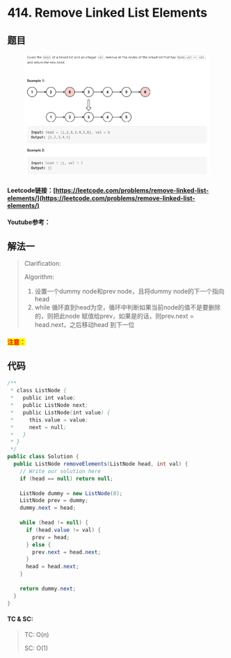 # 414. Remove Linked List Elements

## 题目

<figure><img src="../../.gitbook/assets/image (6).png" alt=""><figcaption></figcaption></figure>

#### Leetcode链接：[https://leetcode.com/problems/remove-linked-list-elements/](https://leetcode.com/problems/remove-linked-list-elements/)

#### Youtube参考：

## 解法一

> Clarification:&#x20;
>
> Algorithm:&#x20;
>
> 1. 设置一个dummy node和prev node，且将dummy node的下一个指向head
> 2. while 循环直到head为空，循环中判断如果当前node的值不是要删除的，则把此node 赋值给prev，如果是的话，则prev.next = head.next，之后移动head 到下一位

#### <mark style="color:red;">注意：</mark>

## 代码

```java
/**
 * class ListNode {
 *   public int value;
 *   public ListNode next;
 *   public ListNode(int value) {
 *     this.value = value;
 *     next = null;
 *   }
 * }
 */
public class Solution {
  public ListNode removeElements(ListNode head, int val) {
    // Write our solution here 
    if (head == null) return null;
    
    ListNode dummy = new ListNode(0);
    ListNode prev = dummy;
    dummy.next = head;

    while (head != null) {
      if (head.value != val) {
        prev = head;
      } else {
        prev.next = head.next;
      }
      head = head.next;
    }

    return dummy.next;
  }
}

```

#### TC & SC:&#x20;

> TC: O(n)
>
> SC: O(1)
